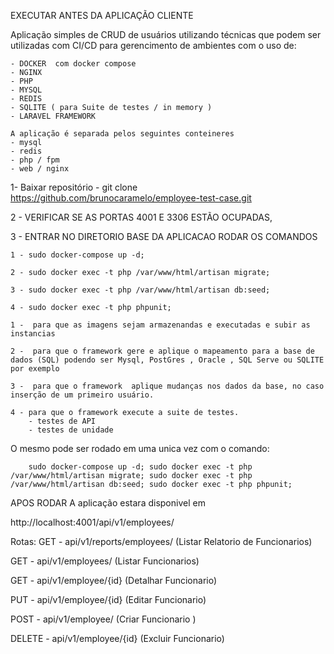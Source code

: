 EXECUTAR ANTES DA APLICAÇÃO CLIENTE

Aplicação simples de CRUD de usuários utilizando técnicas que podem ser utilizadas com CI/CD
para gerencimento de ambientes com o uso de:

    - DOCKER  com docker compose
    - NGINX
    - PHP
    - MYSQL
    - REDIS
    - SQLITE ( para Suite de testes / in memory )
    - LARAVEL FRAMEWORK

    A aplicação é separada pelos seguintes conteineres
    - mysql
    - redis
    - php / fpm
    - web / nginx

1- Baixar repositório 
    - git clone https://github.com/brunocaramelo/employee-test-case.git

2 - VERIFICAR  SE AS PORTAS 4001 E 3306 ESTÃO OCUPADAS,


3 - ENTRAR NO DIRETORIO BASE DA APLICACAO RODAR OS COMANDOS 
    
    1 - sudo docker-compose up -d;

    2 - sudo docker exec -t php /var/www/html/artisan migrate;

    3 - sudo docker exec -t php /var/www/html/artisan db:seed;

    4 - sudo docker exec -t php phpunit;

    1 -  para que as imagens sejam armazenandas e executadas e subir as instancias
    
    2 -  para que o framework gere e aplique o mapeamento para a base de dados (SQL) podendo ser Mysql, PostGres , Oracle , SQL Serve ou SQLITE por exemplo
    
    3 -  para que o framework  aplique mudanças nos dados da base, no caso inserção de um primeiro usuário.
    
    4 - para que o framework execute a suite de testes.
        - testes de API  
        - testes de unidade
     
O mesmo pode ser rodado em uma unica vez com o comando:

        sudo docker-compose up -d; sudo docker exec -t php /var/www/html/artisan migrate; sudo docker exec -t php /var/www/html/artisan db:seed; sudo docker exec -t php phpunit;

APOS RODAR A aplicação estara disponivel em 

http://localhost:4001/api/v1/employees/


Rotas: 
GET - api/v1/reports/employees/ (Listar Relatorio de Funcionarios) 

GET - api/v1/employees/ (Listar Funcionarios) 

GET - api/v1/employee/{id} (Detalhar Funcionario) 

PUT - api/v1/employee/{id} (Editar Funcionario) 

POST - api/v1/employee/ (Criar Funcionario ) 

DELETE - api/v1/employee/{id} (Excluir Funcionario)


